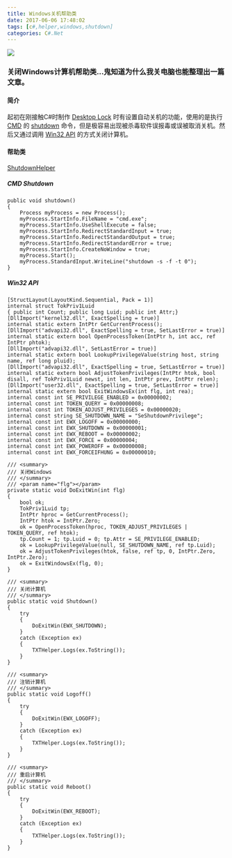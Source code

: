 ```yaml
---
title: Windows关机帮助类
date: 2017-06-06 17:48:02
tags: [c#,helper,windows,shutdown]
categories: C#.Net
---
```

<img src="http://www.bkill.com/u/upload/2017/08/17/172215508193.jpg"/>

### 关闭Windows计算机帮助类…鬼知道为什么我关电脑也能整理出一篇文章。
<!-- more -->
#### 简介
起初在刚接触C#时制作 [Desktop Lock](/blog/2016/05/31/csharp-DesktopLock/) 时有设置自动关机的功能，使用的是执行 [CMD](https://baike.baidu.com/item/%E5%91%BD%E4%BB%A4%E6%8F%90%E7%A4%BA%E7%AC%A6/998728?fromtitle=CMD&fromid=1193011&fr=aladdin) 的 [shutdown](https://baike.baidu.com/item/shutdown) 命令，但是极容易出现被杀毒软件误报毒或误被取消关机。然后又通过调用 [Win32 API](https://baike.baidu.com/item/Win32%20API) 的方式关闭计算机。
#### 帮助类
[ShutdownHelper](https://github.com/Sadness96/Sadness/blob/master/Code/Helper/Utils.Helper/Shutdown/ShutdownHelper.cs)
##### CMD Shutdown
``` CSharp
public void shutdown()
{
    Process myProcess = new Process();
    myProcess.StartInfo.FileName = "cmd.exe";
    myProcess.StartInfo.UseShellExecute = false;
    myProcess.StartInfo.RedirectStandardInput = true;
    myProcess.StartInfo.RedirectStandardOutput = true;
    myProcess.StartInfo.RedirectStandardError = true;
    myProcess.StartInfo.CreateNoWindow = true;
    myProcess.Start();
    myProcess.StandardInput.WriteLine("shutdown -s -f -t 0");
}
```
##### Win32 API
``` CSharp
[StructLayout(LayoutKind.Sequential, Pack = 1)]
internal struct TokPriv1Luid
{ public int Count; public long Luid; public int Attr;}
[DllImport("kernel32.dll", ExactSpelling = true)]
internal static extern IntPtr GetCurrentProcess();
[DllImport("advapi32.dll", ExactSpelling = true, SetLastError = true)]
internal static extern bool OpenProcessToken(IntPtr h, int acc, ref IntPtr phtok);
[DllImport("advapi32.dll", SetLastError = true)]
internal static extern bool LookupPrivilegeValue(string host, string name, ref long pluid);
[DllImport("advapi32.dll", ExactSpelling = true, SetLastError = true)]
internal static extern bool AdjustTokenPrivileges(IntPtr htok, bool disall, ref TokPriv1Luid newst, int len, IntPtr prev, IntPtr relen);
[DllImport("user32.dll", ExactSpelling = true, SetLastError = true)]
internal static extern bool ExitWindowsEx(int flg, int rea);
internal const int SE_PRIVILEGE_ENABLED = 0x00000002;
internal const int TOKEN_QUERY = 0x00000008;
internal const int TOKEN_ADJUST_PRIVILEGES = 0x00000020;
internal const string SE_SHUTDOWN_NAME = "SeShutdownPrivilege";
internal const int EWX_LOGOFF = 0x00000000;
internal const int EWX_SHUTDOWN = 0x00000001;
internal const int EWX_REBOOT = 0x00000002;
internal const int EWX_FORCE = 0x00000004;
internal const int EWX_POWEROFF = 0x00000008;
internal const int EWX_FORCEIFHUNG = 0x00000010;

/// <summary>
/// 关闭Windows
/// </summary>
/// <param name="flg"></param>
private static void DoExitWin(int flg)
{
    bool ok;
    TokPriv1Luid tp;
    IntPtr hproc = GetCurrentProcess();
    IntPtr htok = IntPtr.Zero;
    ok = OpenProcessToken(hproc, TOKEN_ADJUST_PRIVILEGES | TOKEN_QUERY, ref htok);
    tp.Count = 1; tp.Luid = 0; tp.Attr = SE_PRIVILEGE_ENABLED;
    ok = LookupPrivilegeValue(null, SE_SHUTDOWN_NAME, ref tp.Luid);
    ok = AdjustTokenPrivileges(htok, false, ref tp, 0, IntPtr.Zero, IntPtr.Zero);
    ok = ExitWindowsEx(flg, 0);
}

/// <summary>
/// 关闭计算机
/// </summary>
public static void Shutdown()
{
    try
    {
        DoExitWin(EWX_SHUTDOWN);
    }
    catch (Exception ex)
    {
        TXTHelper.Logs(ex.ToString());
    }
}

/// <summary>
/// 注销计算机
/// </summary>
public static void Logoff()
{
    try
    {
        DoExitWin(EWX_LOGOFF);
    }
    catch (Exception ex)
    {
        TXTHelper.Logs(ex.ToString());
    }
}

/// <summary>
/// 重启计算机
/// </summary>
public static void Reboot()
{
    try
    {
        DoExitWin(EWX_REBOOT);
    }
    catch (Exception ex)
    {
        TXTHelper.Logs(ex.ToString());
    }
}
```